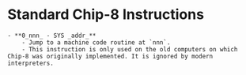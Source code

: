 # Standard Chip-8 Instructions
	- **0_nnn_ - SYS _addr_**
		- Jump to a machine code routine at `nnn`.
		- This instruction is only used on the old computers on which Chip-8 was originally implemented. It is ignored by modern interpreters.